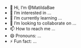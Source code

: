 - 👋 Hi, I’m @MatildaBae
- 👀 I’m interested in ...
- 🌱 I’m currently learning ...
- 💞️ I’m looking to collaborate on ...
- 📫 How to reach me ...
- 😄 Pronouns: ...
- ⚡ Fun fact: ...

<!---
MatildaBae/MatildaBae is a ✨ special ✨ repository because its `README.md` (this file) appears on your GitHub profile.
You can click the Preview link to take a look at your changes.
--->
